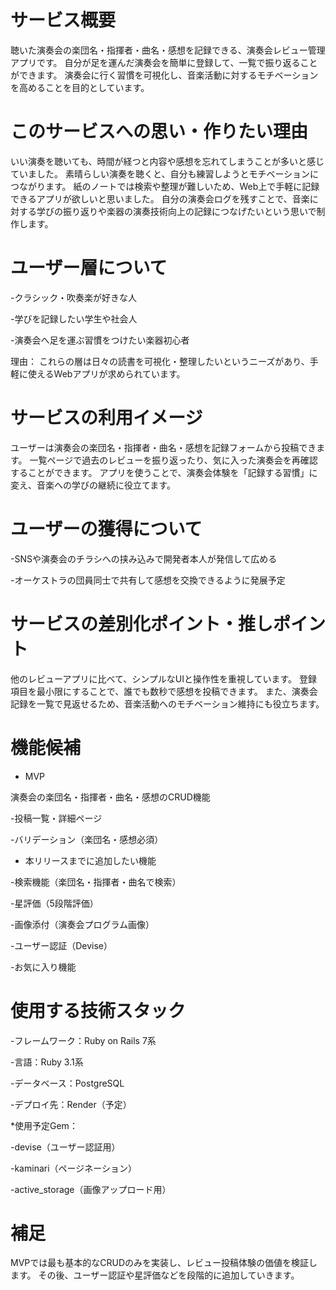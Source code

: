 # サービス概要

聴いた演奏会の楽団名・指揮者・曲名・感想を記録できる、演奏会レビュー管理アプリです。
自分が足を運んだ演奏会を簡単に登録して、一覧で振り返ることができます。
演奏会に行く習慣を可視化し、音楽活動に対するモチベーションを高めることを目的としています。

# このサービスへの思い・作りたい理由

いい演奏を聴いても、時間が経つと内容や感想を忘れてしまうことが多いと感じていました。
素晴らしい演奏を聴くと、自分も練習しようとモチベーションにつながります。
紙のノートでは検索や整理が難しいため、Web上で手軽に記録できるアプリが欲しいと思いました。
自分の演奏会ログを残すことで、音楽に対する学びの振り返りや楽器の演奏技術向上の記録につなげたいという思いで制作します。

# ユーザー層について

-クラシック・吹奏楽が好きな人

-学びを記録したい学生や社会人

-演奏会へ足を運ぶ習慣をつけたい楽器初心者

理由：
これらの層は日々の読書を可視化・整理したいというニーズがあり、手軽に使えるWebアプリが求められています。

# サービスの利用イメージ

ユーザーは演奏会の楽団名・指揮者・曲名・感想を記録フォームから投稿できます。
一覧ページで過去のレビューを振り返ったり、気に入った演奏会を再確認することができます。
アプリを使うことで、演奏会体験を「記録する習慣」に変え、音楽への学びの継続に役立てます。

# ユーザーの獲得について

-SNSや演奏会のチラシへの挟み込みで開発者本人が発信して広める

-オーケストラの団員同士で共有して感想を交換できるように発展予定

# サービスの差別化ポイント・推しポイント

他のレビューアプリに比べて、シンプルなUIと操作性を重視しています。
登録項目を最小限にすることで、誰でも数秒で感想を投稿できます。
また、演奏会記録を一覧で見返せるため、音楽活動へのモチベーション維持にも役立ちます。

# 機能候補
* MVP

演奏会の楽団名・指揮者・曲名・感想のCRUD機能

-投稿一覧・詳細ページ

-バリデーション（楽団名・感想必須）

* 本リリースまでに追加したい機能

-検索機能（楽団名・指揮者・曲名で検索）

-星評価（5段階評価）

-画像添付（演奏会プログラム画像）

-ユーザー認証（Devise）

-お気に入り機能

# 使用する技術スタック

-フレームワーク：Ruby on Rails 7系

-言語：Ruby 3.1系

-データベース：PostgreSQL

-デプロイ先：Render（予定）

*使用予定Gem：

-devise（ユーザー認証用）

-kaminari（ページネーション）

-active_storage（画像アップロード用）

# 補足

MVPでは最も基本的なCRUDのみを実装し、レビュー投稿体験の価値を検証します。
その後、ユーザー認証や星評価などを段階的に追加していきます。